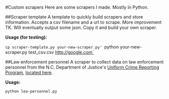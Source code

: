 #Custom scrapers
Here are some scrapers I made. Mostly in Python.

##Scraper template
A template to quickly build scrapers and store information. Accepts a csv filename and a url to scrape. More improvement TK. Will eventually output some json. Copy it and build your own scraper.

**Usage (for testing):**

`cp scraper-template.py your-new-scraper.py'
`python your-new-scraper.py test_csv.csv http://google.com`

##Law enforcement personnel
A scraper to collect data on law enforcement personnel from the N.C. Department of Justice's [Uniform Crime Reporting Program](http://crimereporting.ncdoj.gov/Reports.aspx), [located here](http://crimereporting.ncdoj.gov/public/2013/LEPersonnel/LEPerPopRatAgyTrd.htm).

**Usage:**

`python lea-personnel.py`
